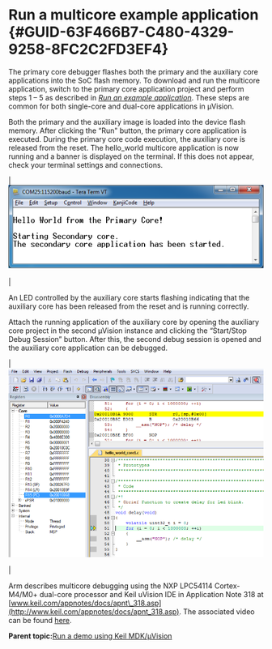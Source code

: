 # Run a multicore example application {#GUID-63F466B7-C480-4329-9258-8FC2C2FD3EF4}

The primary core debugger flashes both the primary and the auxiliary core applications into the SoC flash memory. To download and run the multicore application, switch to the primary core application project and perform steps 1 – 5 as described in *[Run an example application](run_an_example_application_001.md#)*. These steps are common for both single-core and dual-core applications in μVision.

Both the primary and the auxiliary image is loaded into the device flash memory. After clicking the “Run" button, the primary core application is executed. During the primary core code execution, the auxiliary core is released from the reset. The hello\_world multicore application is now running and a banner is displayed on the terminal. If this does not appear, check your terminal settings and connections.

|![](../images/hello_world_primary_core_message.png "Hello World from primary core message")

|

An LED controlled by the auxiliary core starts flashing indicating that the auxiliary core has been released from the reset and is running correctly.

Attach the running application of the auxiliary core by opening the auxiliary core project in the second μVision instance and clicking the “Start/Stop Debug Session” button. After this, the second debug session is opened and the auxiliary core application can be debugged.

|![](../images/debugging_auxiliary_core_application.png "Debugging the auxiliary core application")

|

Arm describes multicore debugging using the NXP LPC54114 Cortex-M4/M0+ dual-core processor and Keil uVision IDE in Application Note 318 at [www.keil.com/appnotes/docs/apnt\_318.asp](http://www.keil.com/appnotes/docs/apnt_318.asp). The associated video can be found [here](https://www.youtube.com/watch?v=lMX-2lrv7Zs).

**Parent topic:**[Run a demo using Keil MDK/μVision](../topics/run_a_demo_using_keil__mdk_vision.md)

